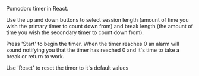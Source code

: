 Pomodoro timer in React.

Use the up and down buttons to select session length (amount of time you wish the primary timer to count down from) and break length (the amount of time you wish the secondary timer to count down from).

Press 'Start' to begin the timer. When the timer reaches 0 an alarm will sound notifying you that the timer has reached 0 and it's time to take a break or return to work.

Use 'Reset' to reset the timer to it's default values

